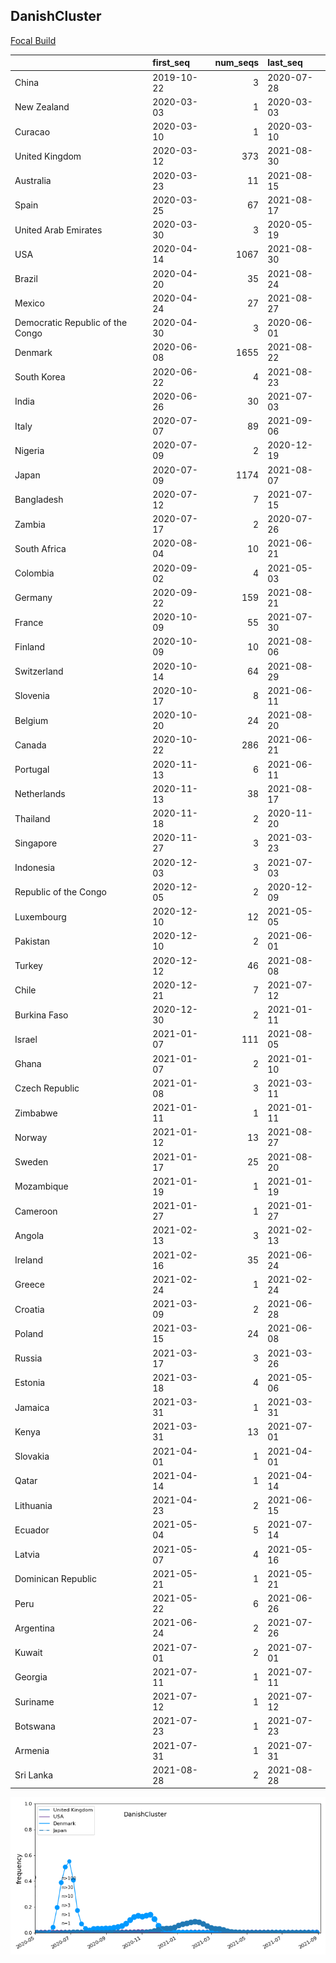 

## DanishCluster
[Focal Build](https://nextstrain.org/groups/neherlab/ncov/DanishCluster?f_country=Denmark)

|                                  | first_seq   |   num_seqs | last_seq   |
|:---------------------------------|:------------|-----------:|:-----------|
| China                            | 2019-10-22  |          3 | 2020-07-28 |
| New Zealand                      | 2020-03-03  |          1 | 2020-03-03 |
| Curacao                          | 2020-03-10  |          1 | 2020-03-10 |
| United Kingdom                   | 2020-03-12  |        373 | 2021-08-30 |
| Australia                        | 2020-03-23  |         11 | 2021-08-15 |
| Spain                            | 2020-03-25  |         67 | 2021-08-17 |
| United Arab Emirates             | 2020-03-30  |          3 | 2020-05-19 |
| USA                              | 2020-04-14  |       1067 | 2021-08-30 |
| Brazil                           | 2020-04-20  |         35 | 2021-08-24 |
| Mexico                           | 2020-04-24  |         27 | 2021-08-27 |
| Democratic Republic of the Congo | 2020-04-30  |          3 | 2020-06-01 |
| Denmark                          | 2020-06-08  |       1655 | 2021-08-22 |
| South Korea                      | 2020-06-22  |          4 | 2021-08-23 |
| India                            | 2020-06-26  |         30 | 2021-07-03 |
| Italy                            | 2020-07-07  |         89 | 2021-09-06 |
| Nigeria                          | 2020-07-09  |          2 | 2020-12-19 |
| Japan                            | 2020-07-09  |       1174 | 2021-08-07 |
| Bangladesh                       | 2020-07-12  |          7 | 2021-07-15 |
| Zambia                           | 2020-07-17  |          2 | 2020-07-26 |
| South Africa                     | 2020-08-04  |         10 | 2021-06-21 |
| Colombia                         | 2020-09-02  |          4 | 2021-05-03 |
| Germany                          | 2020-09-22  |        159 | 2021-08-21 |
| France                           | 2020-10-09  |         55 | 2021-07-30 |
| Finland                          | 2020-10-09  |         10 | 2021-08-06 |
| Switzerland                      | 2020-10-14  |         64 | 2021-08-29 |
| Slovenia                         | 2020-10-17  |          8 | 2021-06-11 |
| Belgium                          | 2020-10-20  |         24 | 2021-08-20 |
| Canada                           | 2020-10-22  |        286 | 2021-06-21 |
| Portugal                         | 2020-11-13  |          6 | 2021-06-11 |
| Netherlands                      | 2020-11-13  |         38 | 2021-08-17 |
| Thailand                         | 2020-11-18  |          2 | 2020-11-20 |
| Singapore                        | 2020-11-27  |          3 | 2021-03-23 |
| Indonesia                        | 2020-12-03  |          3 | 2021-07-03 |
| Republic of the Congo            | 2020-12-05  |          2 | 2020-12-09 |
| Luxembourg                       | 2020-12-10  |         12 | 2021-05-05 |
| Pakistan                         | 2020-12-10  |          2 | 2021-06-01 |
| Turkey                           | 2020-12-12  |         46 | 2021-08-08 |
| Chile                            | 2020-12-21  |          7 | 2021-07-12 |
| Burkina Faso                     | 2020-12-30  |          2 | 2021-01-11 |
| Israel                           | 2021-01-07  |        111 | 2021-08-05 |
| Ghana                            | 2021-01-07  |          2 | 2021-01-10 |
| Czech Republic                   | 2021-01-08  |          3 | 2021-03-11 |
| Zimbabwe                         | 2021-01-11  |          1 | 2021-01-11 |
| Norway                           | 2021-01-12  |         13 | 2021-08-27 |
| Sweden                           | 2021-01-17  |         25 | 2021-08-20 |
| Mozambique                       | 2021-01-19  |          1 | 2021-01-19 |
| Cameroon                         | 2021-01-27  |          1 | 2021-01-27 |
| Angola                           | 2021-02-13  |          3 | 2021-02-13 |
| Ireland                          | 2021-02-16  |         35 | 2021-06-24 |
| Greece                           | 2021-02-24  |          1 | 2021-02-24 |
| Croatia                          | 2021-03-09  |          2 | 2021-06-28 |
| Poland                           | 2021-03-15  |         24 | 2021-06-08 |
| Russia                           | 2021-03-17  |          3 | 2021-03-26 |
| Estonia                          | 2021-03-18  |          4 | 2021-05-06 |
| Jamaica                          | 2021-03-31  |          1 | 2021-03-31 |
| Kenya                            | 2021-03-31  |         13 | 2021-07-01 |
| Slovakia                         | 2021-04-01  |          1 | 2021-04-01 |
| Qatar                            | 2021-04-14  |          1 | 2021-04-14 |
| Lithuania                        | 2021-04-23  |          2 | 2021-06-15 |
| Ecuador                          | 2021-05-04  |          5 | 2021-07-14 |
| Latvia                           | 2021-05-07  |          4 | 2021-05-16 |
| Dominican Republic               | 2021-05-21  |          1 | 2021-05-21 |
| Peru                             | 2021-05-22  |          6 | 2021-06-26 |
| Argentina                        | 2021-06-24  |          2 | 2021-07-26 |
| Kuwait                           | 2021-07-01  |          2 | 2021-07-01 |
| Georgia                          | 2021-07-11  |          1 | 2021-07-11 |
| Suriname                         | 2021-07-12  |          1 | 2021-07-12 |
| Botswana                         | 2021-07-23  |          1 | 2021-07-23 |
| Armenia                          | 2021-07-31  |          1 | 2021-07-31 |
| Sri Lanka                        | 2021-08-28  |          2 | 2021-08-28 |

![Overall trends DanishCluster](/overall_trends_figures/overall_trends_DanishCluster.png)